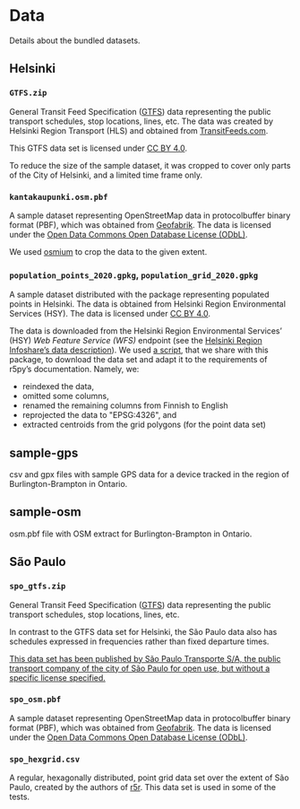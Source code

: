 # Data

Details about the bundled datasets.


## Helsinki

### `GTFS.zip`

General Transit Feed Specification ([GTFS](https://developers.google.com/transit/gtfs/reference))
data representing the public transport schedules, stop locations, lines, etc.
The data was created by Helsinki Region Transport (HLS) and obtained from
[TransitFeeds.com](https://transitfeeds.com/p/helsinki-regional-transport/735).

This GTFS data set is licensed under [CC BY 4.0](https://creativecommons.org/licenses/by/4.0/).

To reduce the size of the sample dataset, it was cropped to cover only parts of the City of Helsinki,
and a limited time frame only.


### `kantakaupunki.osm.pbf`

A sample dataset representing OpenStreetMap data in protocolbuffer binary format (PBF),
which was obtained from [Geofabrik](https://download.geofabrik.de/europe/finland.html).
The data is licensed under the [Open Data Commons Open Database License (ODbL)](https://www.openstreetmap.org/copyright).

We used [osmium](https://osmcode.org/osmium-tool/) to crop the data to the given extent.


### `population_points_2020.gpkg`, `population_grid_2020.gpkg`

A sample dataset distributed with the package representing populated points in Helsinki.
The data is obtained from Helsinki Region Environmental Services (HSY).
The data is licensed under [CC BY 4.0](https://creativecommons.org/licenses/by/4.0/).

The data is downloaded from the Helsinki Region Environmental Services’ (HSY)
*Web Feature Service (WFS)* endpoint (see the
[Helsinki Region Infoshare’s data description](https://hri.fi/data/en_GB/dataset/vaestotietoruudukko)).
We used [a script](scripts/download_population_grid.py), that we share with this package, to download
the data set and adapt it to the requirements of r5py’s documentation. Namely, we:

- reindexed the data,
- omitted some columns,
- renamed the remaining columns from Finnish to English
- reprojected the data to "EPSG:4326", and
- extracted centroids from the grid polygons (for the point data set)

## sample-gps

csv and gpx files with sample GPS data for a device tracked in the region of Burlington-Brampton in Ontario.

## sample-osm

osm.pbf file with OSM extract for Burlington-Brampton in Ontario.

## São Paulo

### `spo_gtfs.zip`

General Transit Feed Specification ([GTFS](https://developers.google.com/transit/gtfs/reference))
data representing the public transport schedules, stop locations, lines, etc.

In contrast to the GTFS data set for Helsinki, the São Paulo data also has schedules expressed
in frequencies rather than fixed departure times.

[This data set has been published by São Paulo Transporte S/A, the public transport company of the
city of São Paulo for open use, but without a specific license specified.](https://www.sptrans.com.br/desenvolvedores)


### `spo_osm.pbf`

A sample dataset representing OpenStreetMap data in protocolbuffer binary format (PBF),
which was obtained from [Geofabrik](https://download.geofabrik.de/europe/finland.html).
The data is licensed under the [Open Data Commons Open Database License (ODbL)](https://www.openstreetmap.org/copyright).


### `spo_hexgrid.csv`

A regular, hexagonally distributed, point grid data set over the extent of São Paulo, created by
the authors of [r5r](https://github.com/ipeaGIT/r5r/tree/master/r-package/inst/extdata/spo). This data
set is used in some of the tests.

